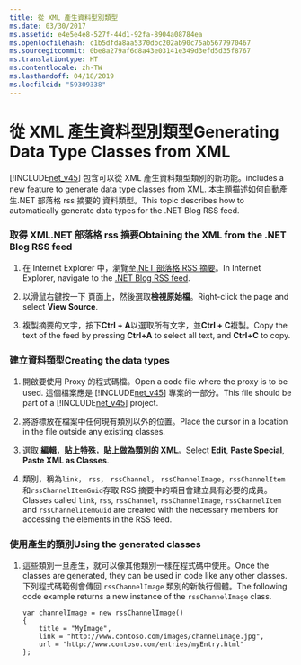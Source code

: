 ```yaml
---
title: 從 XML 產生資料型別類型
ms.date: 03/30/2017
ms.assetid: e4e5e4e8-527f-44d1-92fa-8904a08784ea
ms.openlocfilehash: c1b5dfda8aa5370dbc202ab90c75ab5677970467
ms.sourcegitcommit: 0be8a279af6d8a43e03141e349d3efd5d35f8767
ms.translationtype: HT
ms.contentlocale: zh-TW
ms.lasthandoff: 04/18/2019
ms.locfileid: "59309338"
---
```

# <a name="generating-data-type-classes-from-xml"></a><span data-ttu-id="cd399-102">從 XML 產生資料型別類型</span><span class="sxs-lookup"><span data-stu-id="cd399-102">Generating Data Type Classes from XML</span></span>
[!INCLUDE[net_v45](../../../includes/net-v45-md.md)] <span data-ttu-id="cd399-103">包含可以從 XML 產生資料類型類別的新功能。</span><span class="sxs-lookup"><span data-stu-id="cd399-103">includes a new feature to generate data type classes from XML.</span></span> <span data-ttu-id="cd399-104">本主題描述如何自動產生.NET 部落格 rss 摘要的 資料類型。</span><span class="sxs-lookup"><span data-stu-id="cd399-104">This topic describes how to automatically generate data types for the .NET Blog RSS feed.</span></span>  
  
### <a name="obtaining-the-xml-from-the-net-blog-rss-feed"></a><span data-ttu-id="cd399-105">取得 XML.NET 部落格 rss 摘要</span><span class="sxs-lookup"><span data-stu-id="cd399-105">Obtaining the XML from the .NET Blog RSS feed</span></span>  
  
1. <span data-ttu-id="cd399-106">在 Internet Explorer 中，瀏覽至[.NET 部落格 RSS 摘要](https://devblogs.microsoft.com/dotnet/feed/)。</span><span class="sxs-lookup"><span data-stu-id="cd399-106">In Internet Explorer, navigate to the [.NET Blog RSS feed](https://devblogs.microsoft.com/dotnet/feed/).</span></span>  
  
2. <span data-ttu-id="cd399-107">以滑鼠右鍵按一下  頁面上，然後選取**檢視原始檔**。</span><span class="sxs-lookup"><span data-stu-id="cd399-107">Right-click the page and select **View Source**.</span></span>  
  
3. <span data-ttu-id="cd399-108">複製摘要的文字，按下**Ctrl + A**以選取所有文字，並**Ctrl + C**複製。</span><span class="sxs-lookup"><span data-stu-id="cd399-108">Copy the text of the feed by pressing **Ctrl+A** to select all text, and **Ctrl+C** to copy.</span></span>  
  
### <a name="creating-the-data-types"></a><span data-ttu-id="cd399-109">建立資料類型</span><span class="sxs-lookup"><span data-stu-id="cd399-109">Creating the data types</span></span>  
  
1. <span data-ttu-id="cd399-110">開啟要使用 Proxy 的程式碼檔。</span><span class="sxs-lookup"><span data-stu-id="cd399-110">Open a code file where the proxy is to be used.</span></span> <span data-ttu-id="cd399-111">這個檔案應是 [!INCLUDE[net_v45](../../../includes/net-v45-md.md)] 專案的一部分。</span><span class="sxs-lookup"><span data-stu-id="cd399-111">This file should be part of a [!INCLUDE[net_v45](../../../includes/net-v45-md.md)] project.</span></span>  
  
2. <span data-ttu-id="cd399-112">將游標放在檔案中任何現有類別以外的位置。</span><span class="sxs-lookup"><span data-stu-id="cd399-112">Place the cursor in a location in the file outside any existing classes.</span></span>  
  
3. <span data-ttu-id="cd399-113">選取 **編輯**，**貼上特殊**，**貼上做為類別的 XML**。</span><span class="sxs-lookup"><span data-stu-id="cd399-113">Select **Edit**, **Paste Special**, **Paste XML as Classes**.</span></span>  
  
4. <span data-ttu-id="cd399-114">類別，稱為`link`， `rss`， `rssChannel`， `rssChannelImage`，`rssChannelItem`和`rssChannelItemGuid`存取 RSS 摘要中的項目會建立具有必要的成員。</span><span class="sxs-lookup"><span data-stu-id="cd399-114">Classes called `link`, `rss`, `rssChannel`, `rssChannelImage`, `rssChannelItem` and `rssChannelItemGuid` are created with the necessary members for accessing the elements in the RSS feed.</span></span>  
  
### <a name="using-the-generated-classes"></a><span data-ttu-id="cd399-115">使用產生的類別</span><span class="sxs-lookup"><span data-stu-id="cd399-115">Using the generated classes</span></span>  
  
1. <span data-ttu-id="cd399-116">這些類別一旦產生，就可以像其他類別一樣在程式碼中使用。</span><span class="sxs-lookup"><span data-stu-id="cd399-116">Once the classes are generated, they can be used in code like any other classes.</span></span> <span data-ttu-id="cd399-117">下列程式碼範例會傳回 `rssChannelImage` 類別的新執行個體。</span><span class="sxs-lookup"><span data-stu-id="cd399-117">The following code example returns a new instance of the `rssChannelImage` class.</span></span>  
  
    ```  
    var channelImage = new rssChannelImage()   
    {   
        title = "MyImage",   
        link = "http://www.contoso.com/images/channelImage.jpg",   
        url = "http://www.contoso.com/entries/myEntry.html"   
    };  
    ```
